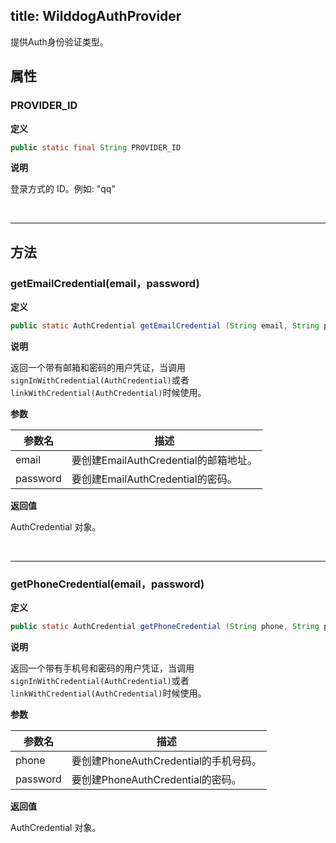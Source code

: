 title: WilddogAuthProvider
---
提供Auth身份验证类型。

## 属性

### PROVIDER_ID

**定义**

```java
public static final String PROVIDER_ID
```

**说明**

登录方式的 ID。例如: "qq"   


</br>

---
 ## 方法

 ### getEmailCredential(email，password)
 **定义**

 ```java
 public static AuthCredential getEmailCredential (String email, String password)
 ```

 **说明**

 返回一个带有邮箱和密码的用户凭证，当调用`signInWithCredential(AuthCredential)`或者`linkWithCredential(AuthCredential)`时候使用。

 **参数**


 参数名 | 描述
 --- | ---
 email | 要创建EmailAuthCredential的邮箱地址。
 password | 要创建EmailAuthCredential的密码。

 **返回值**

 AuthCredential 对象。

 </br>

---
### getPhoneCredential(email，password)
 **定义**

  ```java
  public static AuthCredential getPhoneCredential (String phone, String password)
  ```

  **说明**

  返回一个带有手机号和密码的用户凭证，当调用`signInWithCredential(AuthCredential)`或者`linkWithCredential(AuthCredential)`时候使用。

  **参数**


  参数名 | 描述
  --- | ---
  phone | 要创建PhoneAuthCredential的手机号码。
  password | 要创建PhoneAuthCredential的密码。

  **返回值**

  AuthCredential 对象。

  </br>